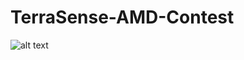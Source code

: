 # TerraSense-AMD-Contest

![alt text](https://github.com/mvgianel/TerraSense-AMD-Contest/blob/main/src/imgs/TerraSenseGraph.png)
